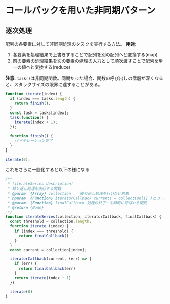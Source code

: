 # コールバックを用いた非同期パターン

## 逐次処理

配列の各要素に対して非同期処理のタスクを実行する方法。
 **用途:**

  1. 各要素を処理結果で上書きすることで配列を別の配列へと変換する(map)
  2. 前の要素の処理結果を次の要素の処理の入力として順次渡すことで配列を単一の値へと変換する(reduce)

 **注意:**
 `task()`は非同期関数。同期だった場合、関数の呼び出しの階層が深くなると、スタックサイズの限界に達することがある。

```JavaScript
function iterate(index) {
  if (index === tasks.length) {
    return finish();
  }
  const task = tasks[index];
  task(function() {
    iterate(index + 1);
  });

  function finish() {
    //イテレーション完了
  }
}

iterate(0);
```

これをさらに一般化すると以下の様になる

```JavaScript
/**
 * [iterateSeries description]
 * 繰り返し処理を実行する関数
 * @param  {Array} collection    繰り返し処理を行いたい対象
 * @param  {Function} iteratorCallback current( = collection[i] )とコールバック関数を引数にとる関数
 * @param  {Function} finalCallback 処理の終了・中断時に呼ばれる関数
 * @return {None}
 */
function iterateSeries(collection, iteratorCallback, finalCallback) {
  const threshold = collection.length;
  function iterate (index) {
    if (index === threshold) {
      return finalCallback()
    }
  }
  const current = collection[index];

  iteratorCallback(current, (err) => {
    if (err) {
      return finalCallback(err)
    }
    return iterate(index + 1)
  })

  iterate(0)
}

```
